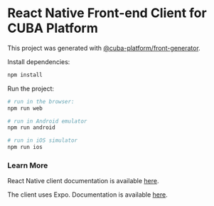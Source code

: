 # React Native Front-end Client for CUBA Platform

This project was generated with [@cuba-platform/front-generator](https://github.com/cuba-platform/frontend).

Install dependencies:

```bash
npm install
```

Run the project:

```bash
# run in the browser:
npm run web

# run in Android emulator
npm run android 

# run in iOS simulator
npm run ios  
```

### Learn More

React Native client documentation is available [here](https://cuba-platform.github.io/frontend).

The client uses Expo. Documentation is available [here](https://expo.io/).
